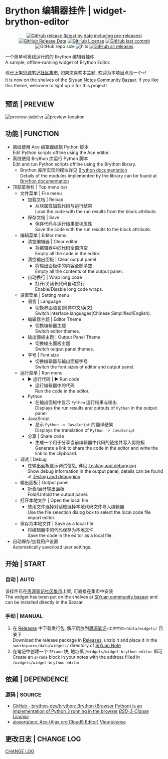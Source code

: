 # Brython 编辑器挂件 | widget-brython-editor

<center>

[![GitHub release (latest by date including pre-releases)](https://img.shields.io/github/v/release/Zuoqiu-Yingyi/widget-brython-editor?include_prereleases&style=flat-square)](https://github.com/Zuoqiu-Yingyi/widget-brython-editor/releases/latest)
[![GitHub Release Date](https://img.shields.io/github/release-date/Zuoqiu-Yingyi/widget-brython-editor?style=flat-square)](https://github.com/Zuoqiu-Yingyi/widget-brython-editor/releases/latest)
[![GitHub License](https://img.shields.io/github/license/Zuoqiu-Yingyi/widget-brython-editor?style=flat-square)](https://github.com/Zuoqiu-Yingyi/widget-brython-editor/blob/main/LICENSE)
[![GitHub last commit](https://img.shields.io/github/last-commit/Zuoqiu-Yingyi/widget-brython-editor?style=flat-square)](https://github.com/Zuoqiu-Yingyi/widget-brython-editor/commits/main)
![GitHub repo size](https://img.shields.io/github/repo-size/Zuoqiu-Yingyi/widget-brython-editor?style=flat-square)
![hits](https://hits.b3log.org/Zuoqiu-Yingyi/widget-brython-editor.svg)
[![GitHub all releases](https://img.shields.io/github/downloads/Zuoqiu-Yingyi/widget-brython-editor/total?style=flat-square)](https://github.com/Zuoqiu-Yingyi/widget-brython-editor/releases)

</center>

一个简单可离线运行的的 Brython 编辑器挂件  
A sample, offline-running widget of Brython Editor.

现已上架[思源笔记社区集市](https://github.com/siyuan-note/bazaar), 如果您喜欢本主题, 欢迎为本项目点亮一个⭐!  
It is now on the shelves of the [Siyuan Notes Community Bazaar](https://github.com/siyuan-note/bazaar). If you like this theme, welcome to light up ⭐ for this project!

## 预览 | PREVIEW

![preview-jsdelivr](https://cdn.jsdelivr.net/gh/Zuoqiu-Yingyi/widget-brython-editor/preview.png)
![preview-location](/widgets/brython-editor/preview.png)

## 功能 | FUNCTION

- 离线使用 Ace 编辑器编辑 Python 脚本  
  Edit Python scripts offline using the Ace editor.
- 离线使用 Brython 库运行 Python 脚本  
  Edit and run Python scripts offline using the Brython library.
  - Brython 库所实现的模块详见 [Brython documentation](https://brython.info/static_doc/en/intro.html)  
    Details of the modules implemented by the library can be found at [Brython documentation](https://brython.info/static_doc/en/intro.html)
- 顶部菜单栏 | Top menu bar
  - 文件菜单 | File menu
    - 加载文档 | Reload
      - 从块属性加载代码与运行结果  
        Load the code with the run results from the block attribute.
    - 保存文档 | Save
      - 保存代码与运行结果至块属性  
        Save the code with the run results to the block attribute.
  - 编辑菜单 | Editor menu
    - 清空编辑器 | Clear editor
      - 将编辑器中的代码全部清空  
        Empty all the code in the editor.
    - 清空输出面板 | Clear output panel
      - 将输出面板中的内容全部清空  
        Empty all the contents of the output panel.
    - 自动换行 | Wrap long code
      - 打开/关闭长代码自动换行  
        Enable/Disable long code wraps.
  - 设置菜单 | Setting menu
    - 语言 | Language
      - 切换界面语言(简体中文/英文)  
        Switch interface languages(Chinese Simplified/English).
    - 编辑器主题 | Editor Theme
      - 切换编辑器主题  
        Switch editor themes.
    - 输出面板主题 | Output Panel Theme
      - 切换输出面板主题  
        Switch output panel themes.
    - 字号 | Font size
      - 切换编辑器与输出面板字号  
        Switch the font sizes of editor and output panel.
  - 运行菜单 | Run menu
    - ▶ 运行代码 | ▶ Run code
      - 运行编辑器中的代码  
        Run the code in the editor.
    - Python
      - 在输出面板中显示 `Python` 运行结果与输出  
        Displays the run results and outputs of `Python` in the output panel
    - JavaScript
      - 显示 `Python -> JavaScript` 的翻译结果  
        Displays the translation of `Python -> JavaScript`
    - 分享 | Share code
      - 生成一个用于分享当前编辑器中代码的链接并写入剪贴板  
        Generate a link to share the code in the editor and write the link to the clipboard.
  - 调试 | Debug
    - 在输出面板显示调试信息, 详见 [Testing and debugging](https://brython.info/static_doc/en/test.html)  
      Show debug information in the output panel, details can be found at [Testing and debugging](https://brython.info/static_doc/en/test.html)
  - 输出面板 | Output panel
    - 折叠/展开输出面板  
      Fold/Unfold the output panel.
  - 打开本地文件 | Open the local file
    - 使用文件选择对话框选择本地代码文件导入编辑器  
      Use the file selection dialog box to select the local code file import editor.
  - 保存为本地文件 | Save as a local file
    - 将编辑器中的代码保存为本地文件  
      Save the code in the editor as a local file.
- 自动保存/加载用户设置  
  Automatically save/load user settings.

## 开始 | START

### 自动 | AUTO

该挂件已在[思源笔记社区集市](https://github.com/siyuan-note/bazaar)上架, 可直接在集市中安装  
The widget has been put on the shelves at [SiYuan community bazaar](https://github.com/siyuan-note/bazaar) and can be installed directly in the Bazaar.

### 手动 | MANUAL

1. 在 [Releases](https://github.com/Zuoqiu-Yingyi/widget-brython-editor/releases) 中下载发行包, 解压后放到[思源笔记](https://github.com/siyuan-note/siyuan)`<工作空间>/data/widgets/` 目录下  
   Download the release package in [Releases](https://github.com/Zuoqiu-Yingyi/widget-brython-editor/releases), unzip it and place it in the `<workspace>/data/widgets/` directory of [SiYuan Note](https://github.com/siyuan-note/siyuan)
2. 在笔记中创建一个 `IFrame` 块, 地址填 `/widgets/widget-brython-editor` 即可  
   Create an `IFrame` block in your notes with the address filled in `/widgets/widget-brython-editor`

## 依赖 | DEPENDENCE

### 源码 | SOURCE

- [GitHub - brython-dev/brython: Brython (Browser Python) is an implementation of Python 3 running in the browser](https://github.com/brython-dev/brython) *[BSD\-3\-Clause License](https://github.com/brython-dev/brython/blob/master/LICENCE.txt)*
- [ajaxorg/ace: Ace (Ajax.org Cloud9 Editor)](https://github.com/ajaxorg/ace) *[View license](https://github.com/ajaxorg/ace/blob/master/LICENSE)*

## 更改日志 | CHANGE LOG

[CHANGE LOG](./CHANGELOG.md)
